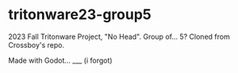 # tritonware23-group5

2023 Fall Tritonware Project, "No Head". Group of... 5?
Cloned from Crossboy's repo. 

Made with Godot... ___ (i forgot)
